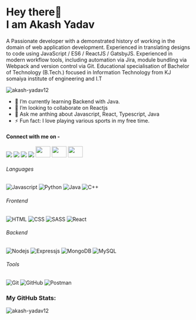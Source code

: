 # Hey there👋<br>I am Akash Yadav
A Passionate developer with a demonstrated history of working in the domain of web application development. Experienced in translating designs to code using JavaScript / ES6 / ReactJS / GatsbyJS. Experienced in modern workflow tools, including automation via Jira, module bundling via Webpack and version control via Git.
Educational specialisation of Bachelor of Technology (B.Tech.) focused in Information Technology from KJ somaiya institute of engineering and I.T

<p align="left"> <img src="https://komarev.com/ghpvc/?username=akash-yadav12" alt="akash-yadav12" /> </p> 

- 🌱 I’m currently learning Backend with Java.
- 👯 I’m looking to collaborate on Reactjs
- 💬 Ask me anthing about Javascript, React, Typescript, Java
- ⚡ Fun fact: I love playing various sports in my free time.

#### Connect with me on - 
[<img src="https://img.shields.io/badge/twitter-%231DA1F2.svg?&style=for-the-badge&logo=twitter&logoColor=white" />](https://twitter.com/soraku0) 
[<img src="https://img.shields.io/badge/linkedin-%230077B5.svg?&style=for-the-badge&logo=linkedin&logoColor=white" />](https://www.linkedin.com/in/akash-yadav-b2b066170/) 
[<img src = "https://img.shields.io/badge/instagram-%23EE157B.svg?&style=for-the-badge&logo=instagram&logoColor=white">](https://www.instagram.com/akkasshh__/)
[<img src ="https://img.shields.io/badge/Gmail-%23E4405F.svg?&style=for-the-badge&logo=gmail&logoColor=white">](mailto:akashrsy123@gmail.com)
[<img src ="https://cdn.jsdelivr.net/npm/simple-icons@3.0.1/icons/hackerrank.svg" height="30" width="40">](https://www.hackerrank.com/akash_ry)
[<img src ="https://cdn.jsdelivr.net/npm/simple-icons@3.0.1/icons/leetcode.svg" height="30" width="40">](https://www.leetcode.com/akash_ry)
[<img src ="https://cdn.jsdelivr.net/npm/simple-icons@3.0.1/icons/codechef.svg" height="30" width="40">](https://www.codechef.com/users/akash_ry)


###### Languages
![Javascript](https://img.shields.io/badge/-Javascript-black?style=flat-square&logo=Javascript)
![Python](https://img.shields.io/badge/-Python-black?style=flat-square&logo=Python)
![Java](https://img.shields.io/badge/-Java-black?style=flat-square&logo=java)
![C++](https://img.shields.io/badge/-C++-00599C?style=flat-square&logo=c++)

###### Frontend

![HTML](https://img.shields.io/badge/-HTML5-black?style=flat-square&logo=html5)
![CSS](https://img.shields.io/badge/-CSS3-black?style=flat-square&logo=css3)
![SASS](https://img.shields.io/badge/-SASS-black?style=flat-square&logo=sass)
![React](https://img.shields.io/badge/-React-black?style=flat-square&logo=react)

###### Backend
![Nodejs](https://img.shields.io/badge/-Nodejs-black?style=flat-square&logo=node)
![Expressjs](https://img.shields.io/badge/-Express-black?style=flat-square&logo=express)
![MongoDB](https://img.shields.io/badge/-MONGODB-black?style=flat-square&logo=mongodb)
![MySQL](https://img.shields.io/badge/-MYSQL-black?style=flat-square&logo=mysql)

###### Tools
![Git](https://img.shields.io/badge/-Git-black?style=flat-square&logo=git)
![GitHub](https://img.shields.io/badge/-GitHub-181717?style=flat-square&logo=github)
![Postman](https://img.shields.io/badge/-postman-00599C?style=flat-square&logo=postman)

### My GitHub Stats:
<p><img align="center" src="https://github-readme-streak-stats.herokuapp.com/?user=akash-yadav12&" alt="akash-yadav12" /></p>
<p align="center">
